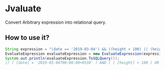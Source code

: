 Jvaluate
====

Convert Arbitrary expression into relational query.

How to use it?
--

```java
String expression = "(date == '2019-03-04') && ((height > 100) || (height < 200))";
EvaluateExpression evaluateExpression = new EvaluateExpression(expression);
System.out.println(evaluateExpression.ToSQLQuery());
// ( [date] = '2019-03-04T00:00:00+0530' ) AND ( ( [height] > 100 ) OR ( [height] < 200 ) ).
```